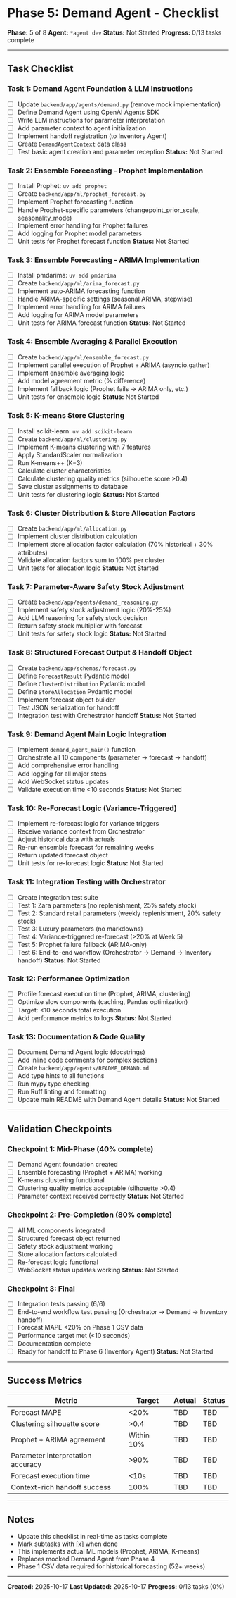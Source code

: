 # Phase 5: Demand Agent - Checklist

**Phase:** 5 of 8
**Agent:** `*agent dev`
**Status:** Not Started
**Progress:** 0/13 tasks complete

---

## Task Checklist

### Task 1: Demand Agent Foundation & LLM Instructions
- [ ] Update `backend/app/agents/demand.py` (remove mock implementation)
- [ ] Define Demand Agent using OpenAI Agents SDK
- [ ] Write LLM instructions for parameter interpretation
- [ ] Add parameter context to agent initialization
- [ ] Implement handoff registration (to Inventory Agent)
- [ ] Create `DemandAgentContext` data class
- [ ] Test basic agent creation and parameter reception
**Status:** Not Started

### Task 2: Ensemble Forecasting - Prophet Implementation
- [ ] Install Prophet: `uv add prophet`
- [ ] Create `backend/app/ml/prophet_forecast.py`
- [ ] Implement Prophet forecasting function
- [ ] Handle Prophet-specific parameters (changepoint_prior_scale, seasonality_mode)
- [ ] Implement error handling for Prophet failures
- [ ] Add logging for Prophet model parameters
- [ ] Unit tests for Prophet forecast function
**Status:** Not Started

### Task 3: Ensemble Forecasting - ARIMA Implementation
- [ ] Install pmdarima: `uv add pmdarima`
- [ ] Create `backend/app/ml/arima_forecast.py`
- [ ] Implement auto-ARIMA forecasting function
- [ ] Handle ARIMA-specific settings (seasonal ARIMA, stepwise)
- [ ] Implement error handling for ARIMA failures
- [ ] Add logging for ARIMA model parameters
- [ ] Unit tests for ARIMA forecast function
**Status:** Not Started

### Task 4: Ensemble Averaging & Parallel Execution
- [ ] Create `backend/app/ml/ensemble_forecast.py`
- [ ] Implement parallel execution of Prophet + ARIMA (asyncio.gather)
- [ ] Implement ensemble averaging logic
- [ ] Add model agreement metric (% difference)
- [ ] Implement fallback logic (Prophet fails → ARIMA only, etc.)
- [ ] Unit tests for ensemble logic
**Status:** Not Started

### Task 5: K-means Store Clustering
- [ ] Install scikit-learn: `uv add scikit-learn`
- [ ] Create `backend/app/ml/clustering.py`
- [ ] Implement K-means clustering with 7 features
- [ ] Apply StandardScaler normalization
- [ ] Run K-means++ (K=3)
- [ ] Calculate cluster characteristics
- [ ] Calculate clustering quality metrics (silhouette score >0.4)
- [ ] Save cluster assignments to database
- [ ] Unit tests for clustering logic
**Status:** Not Started

### Task 6: Cluster Distribution & Store Allocation Factors
- [ ] Create `backend/app/ml/allocation.py`
- [ ] Implement cluster distribution calculation
- [ ] Implement store allocation factor calculation (70% historical + 30% attributes)
- [ ] Validate allocation factors sum to 100% per cluster
- [ ] Unit tests for allocation logic
**Status:** Not Started

### Task 7: Parameter-Aware Safety Stock Adjustment
- [ ] Create `backend/app/agents/demand_reasoning.py`
- [ ] Implement safety stock adjustment logic (20%-25%)
- [ ] Add LLM reasoning for safety stock decision
- [ ] Return safety stock multiplier with forecast
- [ ] Unit tests for safety stock logic
**Status:** Not Started

### Task 8: Structured Forecast Output & Handoff Object
- [ ] Create `backend/app/schemas/forecast.py`
- [ ] Define `ForecastResult` Pydantic model
- [ ] Define `ClusterDistribution` Pydantic model
- [ ] Define `StoreAllocation` Pydantic model
- [ ] Implement forecast object builder
- [ ] Test JSON serialization for handoff
- [ ] Integration test with Orchestrator handoff
**Status:** Not Started

### Task 9: Demand Agent Main Logic Integration
- [ ] Implement `demand_agent_main()` function
- [ ] Orchestrate all 10 components (parameter → forecast → handoff)
- [ ] Add comprehensive error handling
- [ ] Add logging for all major steps
- [ ] Add WebSocket status updates
- [ ] Validate execution time <10 seconds
**Status:** Not Started

### Task 10: Re-Forecast Logic (Variance-Triggered)
- [ ] Implement re-forecast logic for variance triggers
- [ ] Receive variance context from Orchestrator
- [ ] Adjust historical data with actuals
- [ ] Re-run ensemble forecast for remaining weeks
- [ ] Return updated forecast object
- [ ] Unit tests for re-forecast logic
**Status:** Not Started

### Task 11: Integration Testing with Orchestrator
- [ ] Create integration test suite
- [ ] Test 1: Zara parameters (no replenishment, 25% safety stock)
- [ ] Test 2: Standard retail parameters (weekly replenishment, 20% safety stock)
- [ ] Test 3: Luxury parameters (no markdowns)
- [ ] Test 4: Variance-triggered re-forecast (>20% at Week 5)
- [ ] Test 5: Prophet failure fallback (ARIMA-only)
- [ ] Test 6: End-to-end workflow (Orchestrator → Demand → Inventory handoff)
**Status:** Not Started

### Task 12: Performance Optimization
- [ ] Profile forecast execution time (Prophet, ARIMA, clustering)
- [ ] Optimize slow components (caching, Pandas optimization)
- [ ] Target: <10 seconds total execution
- [ ] Add performance metrics to logs
**Status:** Not Started

### Task 13: Documentation & Code Quality
- [ ] Document Demand Agent logic (docstrings)
- [ ] Add inline code comments for complex sections
- [ ] Create `backend/app/agents/README_DEMAND.md`
- [ ] Add type hints to all functions
- [ ] Run mypy type checking
- [ ] Run Ruff linting and formatting
- [ ] Update main README with Demand Agent details
**Status:** Not Started

---

## Validation Checkpoints

### Checkpoint 1: Mid-Phase (40% complete)
- [ ] Demand Agent foundation created
- [ ] Ensemble forecasting (Prophet + ARIMA) working
- [ ] K-means clustering functional
- [ ] Clustering quality metrics acceptable (silhouette >0.4)
- [ ] Parameter context received correctly
**Status:** Not Started

### Checkpoint 2: Pre-Completion (80% complete)
- [ ] All ML components integrated
- [ ] Structured forecast object returned
- [ ] Safety stock adjustment working
- [ ] Store allocation factors calculated
- [ ] Re-forecast logic functional
- [ ] WebSocket status updates working
**Status:** Not Started

### Checkpoint 3: Final
- [ ] Integration tests passing (6/6)
- [ ] End-to-end workflow test passing (Orchestrator → Demand → Inventory handoff)
- [ ] Forecast MAPE <20% on Phase 1 CSV data
- [ ] Performance target met (<10 seconds)
- [ ] Documentation complete
- [ ] Ready for handoff to Phase 6 (Inventory Agent)
**Status:** Not Started

---

## Success Metrics

| Metric | Target | Actual | Status |
|--------|--------|--------|--------|
| Forecast MAPE | <20% | TBD | TBD |
| Clustering silhouette score | >0.4 | TBD | TBD |
| Prophet + ARIMA agreement | Within 10% | TBD | TBD |
| Parameter interpretation accuracy | >90% | TBD | TBD |
| Forecast execution time | <10s | TBD | TBD |
| Context-rich handoff success | 100% | TBD | TBD |

---

## Notes

- Update this checklist in real-time as tasks complete
- Mark subtasks with [x] when done
- This implements actual ML models (Prophet, ARIMA, K-means)
- Replaces mocked Demand Agent from Phase 4
- Phase 1 CSV data required for historical forecasting (52+ weeks)

---

**Created:** 2025-10-17
**Last Updated:** 2025-10-17
**Progress:** 0/13 tasks (0%)
